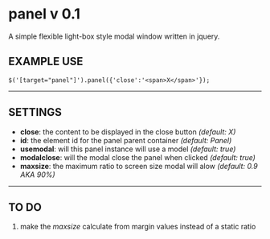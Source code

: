 panel v 0.1
========================

A simple flexible light-box style modal window written in jquery.

EXAMPLE USE
------------------------
	$('[target="panel"]').panel({'close':'<span>X</span>'});

- - - - - - - - - - - - -

SETTINGS
------------------------
+ **close**: the content to be displayed in the close button _(default: <span>X</span>)_
+ **id**: the element id for the panel parent container _(default: Panel)_
+ **usemodal**: will this panel instance will use a model _(default: true)_
+ **modalclose**: will the modal close the panel when clicked _(default: true)_
+ **maxsize**: the maximum ratio to screen size modal will alow _(default: 0.9 AKA 90%)_

- - - - - - - - - - - - -

TO DO
------------------------
1. make the _maxsize_ calculate from margin values instead of a static ratio